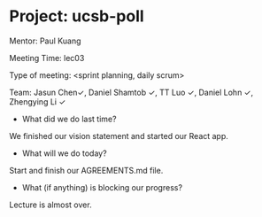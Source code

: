 # Project: ucsb-poll

Mentor: Paul Kuang 

Meeting Time: lec03

Type of meeting: <sprint planning, daily scrum>

Team: Jasun Chen✓, Daniel Shamtob ✓, TT Luo ✓, Daniel Lohn ✓, Zhengying Li ✓


- What did we do last time?

We finished our vision statement and started our React app.

- What will we do today?

Start and finish our AGREEMENTS.md file.

- What (if anything) is blocking our progress?

Lecture is almost over.
